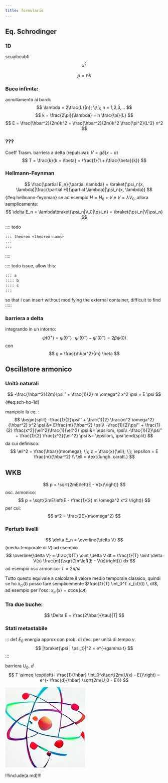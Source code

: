 ```yaml
---
title: formulario
---
```


## Eq. Schrodinger

### 1D

scuaibcubfi
$$
x^2
$$


<!--https://paolini.github.io/funplot/#q=%7B%22p%22%3A%7B%22x%22%3A0.16938156046883512%2C%22y%22%3A0.15627458421475948%2C%22r%22%3A2.545782103037746%7D%2C%22l%22%3A%5B%7B%22t%22%3A%22ode_system%22%2C%22ex%22%3A%222*y%22%2C%22ey%22%3A%22x%22%2C%22c%22%3A%22%234A90E2%22%2C%22sc%22%3A%22%237ED321%22%2C%22ds%22%3Atrue%2C%22gp%22%3Atrue%2C%22l%22%3A%5B%5D%7D%5D%7D
<iframe style="background: white; width:100%; height:50em" src="https://paolini.github.io/funplot/#q=%7B%22p%22%3A%7B%22x%22%3A0.16938156046883512%2C%22y%22%3A0.15627458421475948%2C%22r%22%3A2.545782103037746%7D%2C%22l%22%3A%5B%7B%22t%22%3A%22ode_system%22%2C%22ex%22%3A%222*y%22%2C%22ey%22%3A%22x%22%2C%22c%22%3A%22%234A90E2%22%2C%22sc%22%3A%22%237ED321%22%2C%22ds%22%3Atrue%2C%22gp%22%3Atrue%2C%22l%22%3A%5B%5D%7D%5D%7D"></iframe-->

<!--
dalla pubblicità di github copilot
const memoize = fn => {
  const cache = {};
  return (...args) => {
    const key = JSON.stringify(args);
    return (cache[key] = cache[key] || fn(...args));
  };
}
-->

$$
p = \hbar k
$$

### Buca infinita:

annullamento ai bordi:
$$
\lambda = 2\frac{L}{n}; \;\;\; n = 1,2,3,...
$$
$$
k = \frac{2\pi}{\lambda} = n \frac{\pi}{L}
$$
$$
E = \frac{\hbar^2}{2m}k^2 = \frac{\hbar^2}{2m}k^2 \frac{\pi^2}{L^2} n^2
$$

### ???

Coeff Trasm. barriera a delta (repulsiva): $V = g \delta(x - a)$
$$
T = \frac{k}{k + i\beta} = \frac{1}{1 + i\frac{\beta}{k}}
$$

### Hellmann-Feynman

$$
\frac{\partial E_n}{\partial \lambda} = \braket{\psi_n(x, \lambda)|\frac{\partial H}{\partial \lambda}|\psi_n(x, \lambda)}
$${#eq:hellmann-feynman}
se ad esempio $H = H_0  + V$ e $V = \lambda V_0$, allora semplicemente:
$$
\delta E_n = \lambda\braket{\psi_n|V_0|\psi_n} = \braket{\psi_n|V|\psi_n}
$$

:::: todo
```
::: theorem <theorem-name>
...
:::
```
::::

:::: todo
issue, allow this:
```
::: a
:::: b
:::: c
:::
```
so that i can insert without modifying the external container, difficult to find
:::::

### barriera a delta

integrando in un intorno:
$$
\psi(0^+) = \psi(0^-) \;\;\; \psi'(0^+) - \psi'(0^-) = 2\beta\psi(0)
$$
con
$$
g = \frac{\hbar^2}{m} \beta
$$

## Oscillatore armonico

### Unità naturali
$$
-\frac{\hbar^2}{2m}\psi'' + \frac{1}{2} m \omega^2 x^2 \psi = E \psi
$${#eq:sch-ho-1d}

manipolo la <lc-ref ref="eq:sch-ho-1d">eq. </lc-ref>:
$$
\begin{split}
-\frac{1}{2}\psi'' + \frac{1}{2} \frac{m^2 \omega^2}{\hbar^2} x^2 \psi &= E\frac{m}{\hbar^2} \psi\\
-\frac{1}{2}\psi'' + \frac{1}{2} \frac{x^2}{\ell^2}\frac{1}{\ell^2} \psi &= \epsilon\, \psi\\
-\frac{1}{2}\psi'' + \frac{1}{2} \frac{z^2}{\ell^2} \psi &= \epsilon\, \psi
\end{split}
$$
da cui definisco:
$$
\ell^2 = \frac{\hbar}{m\omega}; \;\; z = \frac{x}{\ell}; \;\; \epsilon = E \frac{m}{\hbar^2}
\\
\ell = \text{lungh. caratt.}
$$

## WKB

$$
p = \sqrt{2mE\left(E - V(x)\right)}
$$
osc. armonico:
$$
p = \sqrt{2mE\left(E - \frac{1}{2} m \omega^2 x^2 \right)}
$$
per cui:
$$
a^2 = \frac{2E}{m\omega^2}
$$

### Perturb livelli

$$
\delta E_n = \overline{\delta V}
$$
(media temporale di $V$)
ad esempio
$$
\overline{\delta V} = \frac{1}{T} \oint \delta V dt = \frac{1}{T} \oint \delta V(x) \frac{m}{\sqrt{2m\left(E - V(x)\right)}} dx
$$
ad esempio osc armonico: $T = 2\pi / \omega$

Tutto questo equivale a calcolare il valore medio temporale classico, quindi se ho $x_{cl}(t)$
posso fare semplicemente $\frac{1}{T} \int_0^T x_{cl}(t) \, dt$, ad esempio per l'osc: $x_{cl}(x) = a \cos (\omega t)$

### Tra due buche:

<!-- scrivi che in markdown-it sia $ che $$ sono considerati inline per fare in modo che siano o no nello stesso paragrafo e non blocchi esterni al paragrafo -->
$$
\Delta E = \frac{2\hbar}{\tau}|T|
$$

### Stati metastabile

::: def
$E_0$ energia approx con prob. di dec. per unità di tempo $\gamma$.  
$$
|\braket{\psi | \psi_t}|^2 = e^{-\gamma t}
$$
:::

barriera $U_0$, $d$
$$
T \simeq \exp\left(- \frac{1}{\hbar} \int_0^d\sqrt{2m(U(x) - E)}\right) = e^{- \frac{d}{\hbar} \sqrt{2m(U_0 - E)}}
$$

![immagine!](./../../../../../img/logo.png)

!!!include(a.md)!!!

<script type="module" src="/js/latex_convertex.js"></script>